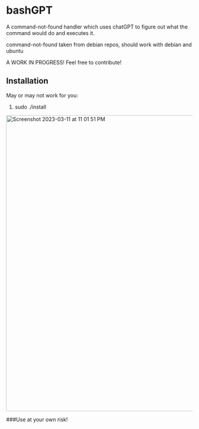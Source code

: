 # bashGPT

A command-not-found handler which uses chatGPT to figure out what the command would do and executes it.

command-not-found taken from debian repos, should work with debian and ubuntu

A WORK IN PROGRESS! 
Feel free to contribute!

## Installation
May or may not work for you:
1. sudo ./install
<img width="798" alt="Screenshot 2023-03-11 at 11 01 51 PM" src="https://user-images.githubusercontent.com/9205071/224523593-a4edde45-f7d6-42fa-a0b4-3134514a6cec.png">

###Use at your own risk!